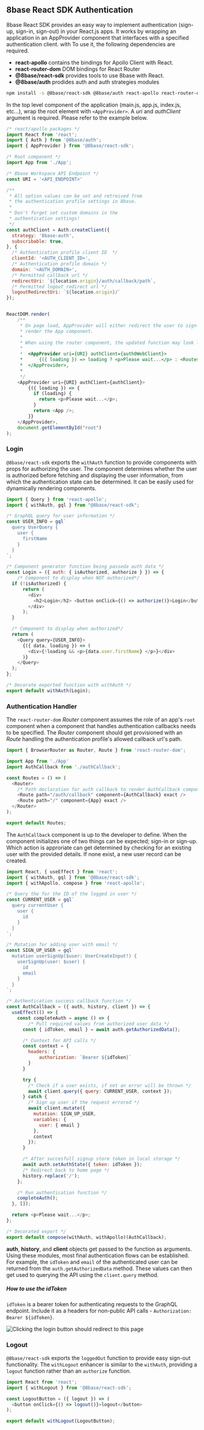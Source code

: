## 8base React SDK Authentication

8base React SDK provides an easy way to implement authentication (sign-up, sign-in, sign-out) in your React.js apps. It works by wrapping an application in an AppProvider component that interfaces with a specified authentication client. with  To use it, the following dependencies are required.

* **react-apollo** contains the bindings for Apollo Client with React.
* **react-router-dom** DOM bindings for React Router
* **@8base/react-sdk** provides tools to use 8base with React.
* **@8base/auth** prodides auth and auth strategies modules

```sh
npm install -s @8base/react-sdk @8base/auth react-apollo react-router-dom
```

In the top level component of the application (main.js, app.js, index.js, etc...), wrap the root element with `<AppProvider>`. A *uri* and *authClient* argument is required. Please refer to the example below. 

```js
/* react/apollo packages */
import React from 'react';
import { Auth } from '@8base/auth';
import { AppProvider } from '@8base/react-sdk';

/* Root component */
import App from './App';

/* 8base Workspace API Endpoint */
const URI = '<API_ENDPOINT>'

/**
 * All option values can be set and retreived from 
 * the authentication profile settings in 8base.
 *
 * Don't forget set custom domains in the 
 * authentication settings!
 */
const authClient = Auth.createClient({
  strategy: '8base-auth',
  subscribable: true,
}, {
  /* Authentication profile client ID  */
  clientId: '<AUTH_CLIENT_ID>',
  /* Authentication profile domain */
  domain: '<AUTH_DOMAIN>',
  /* Permitted callback url */
  redirectUri: `${location.origin}/auth/callback/path`,
  /* Permitted logout redirect url */
  logoutRedirectUri: `${location.origin}/`
});


ReactDOM.render(
	/**
	 * On page load, AppProvider will either redirect the user to sign-in page. Or
	 * render the App component.
	 *
	 * When using the router component, the updated function may look like this:
	 *
	 *	<AppProvider uri={URI} authClient={auth0WebClient}>
	 *		{({ loading }) => loading ? <p>Please wait...</p> : <Routes />}
	 *	</AppProvider>,
	 * 
	 */
	<AppProvider uri={URI} authClient={authClient}>
		{({ loading }) => {
		  if (loading) {
		    return <p>Please wait...</p>;
		  }
		  return <App />;
		}}
	</AppProvider>,
	document.getElementById("root")
);
```

### Login

`@8base/react-sdk` exports the `withAuth` function to provide components with props for authorizing the user. The component determines whether the user is authorized before fetching and displaying the user information, from which the authentication state can be determined. It can be easily used for dynamically rendering components.


```js
import { Query } from 'react-apollo';
import { withAuth, gql } from "@8base/react-sdk";

/* GraphQL query for user information */
const USER_INFO = gql`
  query UserQuery {
    user {
      firstName
    }
  }
`;

/* Component generator function being passeda auth data */
const Login = ({ auth: { isAuthorized, authorize } }) => {
	/* Component to display when NOT authorized*/
  if (!isAuthorized) {
	  return (
	    <div>
	      <h2>Login</h2> <button onClick={() => authorize()}>Login</button>
	    </div>
	  );
  }

  /* Component to display when authorized*/
  return (
    <Query query={USER_INFO}>
      {({ data, loading }) => (
        <div>{!loading && <p>{data.user.firstName} </p>}</div>
      )}
    </Query>
  );
};

/* Decorate exported function with withAuth */
export default withAuth(Login);

```

### Authentication Handler
The `react-router-dom` *Router* component assumes the role of an app's `root` component when a component that handles authentication callbacks needs to be specified. The *Router* component should get provisioned with an *Route* handling the authentication profile's allowed callback url's path.


```js
import { BrowserRouter as Router, Route } from 'react-router-dom';

import App from './App'
import AuthCallback from './authCallback';

const Routes = () => (
  <Router>
  	/* Path declaration for auth callback to render AuthCallback component  */
    <Route path="/auth/callback" component={AuthCallback} exact />
    <Route path="/" component={App} exact />
  </Router>
);

export default Routes;
```

The `AuthCallback` component is up to the developer to define. When the component initializes one of two things can be expected; sign-in or sign-up. Which action is approriate can get determined by checking for an existing user with the provided details. If none exist, a new user record can be created.

```js
import React, { useEffect } from 'react';
import { withAuth, gql } from '@8base/react-sdk';
import { withApollo, compose } from 'react-apollo';

/* Query the for the ID of the logged in user */
const CURRENT_USER = gql`
  query currentUser {
    user {
      id
    }
  }
`;

/* Mutation for adding user with email */
const SIGN_UP_USER = gql`
  mutation userSignUp($user: UserCreateInput!) {
    userSignUp(user: $user) {
      id
      email
    }
  }
`;

/* Authentication success callback function */
const AuthCallback = ({ auth, history, client }) => {
  useEffect(() => {
    const completeAuth = async () => {
    	/* Pull required values from authorized user data */
      const { idToken, email } = await auth.getAuthorizedData();

      /* Context for API calls */
      const context = { 
      	headers: { 
      		authorization: `Bearer ${idToken}` 
      	} 
      }

      try {
        /* Check if a user exists, if not an error will be thrown */
        await client.query({ query: CURRENT_USER, context });
      } catch {
        /* Sign up user if the request errored */
        await client.mutate({
          mutation: SIGN_UP_USER,
          variables: { 
          	user: { email } 
          },
          context
        });
      }

      /* After succesfull signup store token in local storage */
      await auth.setAuthState({ token: idToken });
      /* Redirect back to home page */
      history.replace('/');
    };

    /* Run authentication function */
    completeAuth();
  }, []);

  return <p>Please wait...</p>;
};

/* Decorated export */
export default compose(withAuth, withApollo)(AuthCallback);
```
**auth**, **history**, and **client** objects get passed to the function as arguments. Using these modules, most final authentication flows can be established. For example, the `idToken` and `email` of the authenticated user can be returned from the `auth.getAuthorizedData` method. These values can then get used to querying the API using the `client.query` method.

<!--{% hint style="warning" %}-->
##### How to use the idToken

`idToken` is a bearer token for authenticating requests to the GraphQL endpoint. Include it as a headers for non-public API calls - `Authorization: Bearer ${idToken}`.
<!--{% endhint %}-->

![Clicking the login button should redirect to this page](https://paper-attachments.dropbox.com/s_66210AD8E619DBF1B5FFC6F0A64CFE2655C6A0925870CE59A3939E2B8D1BDC31_1561354686037_Screenshot+2019-06-24+at+6.37.49+AM.png)

### Logout

`@8base/react-sdk` exports the `loggedOut` function to provide easy sign-out functionality. The `withLogout` enhancer is similar to the `withAuth`, providing a `logout` function rather than an `authorize` function.

```js
import React from 'react';
import { withLogout } from '@8base/react-sdk';

const LogoutButton = ({ logout }) => (
  <button onClick={() => logout()}>logout</button>
);

export default withLogout(LogoutButton);
```
